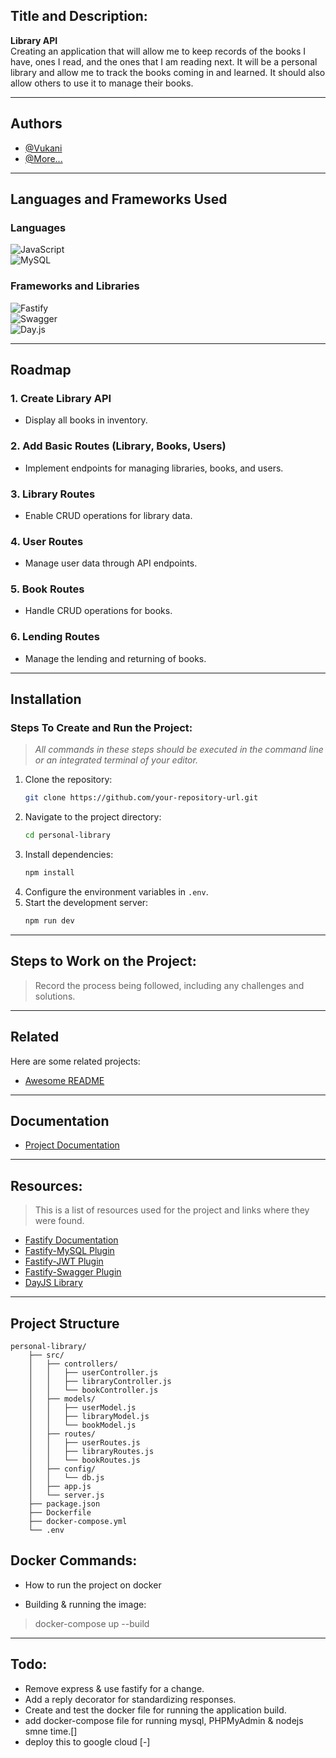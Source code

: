 
## Title and Description:

**Library API**  
Creating an application that will allow me to keep records of the books I have, ones I read, and the ones that I am reading next. It will be a personal library and allow me to track the books coming in and learned. It should also allow others to use it to manage their books.

---

## Authors

- [@Vukani](https://github.com/Vukani351)  
- [@More...](https://github.com/)

---

## Languages and Frameworks Used

### Languages  
![JavaScript](https://img.shields.io/badge/JavaScript-F7DF1E?style=for-the-badge&logo=javascript&logoColor=black)  
![MySQL](https://img.shields.io/badge/MySQL-4479A1?style=for-the-badge&logo=mysql&logoColor=white)

### Frameworks and Libraries  
![Fastify](https://img.shields.io/badge/Fastify-000000?style=for-the-badge&logo=fastify&logoColor=white)  
![Swagger](https://img.shields.io/badge/Swagger-85EA2D?style=for-the-badge&logo=swagger&logoColor=black)  
![Day.js](https://img.shields.io/badge/Day.js-FF5F00?style=for-the-badge&logo=javascript&logoColor=white)

---

## Roadmap

### 1. Create Library API  
- Display all books in inventory.

### 2. Add Basic Routes (Library, Books, Users)  
- Implement endpoints for managing libraries, books, and users.

### 3. Library Routes  
- Enable CRUD operations for library data.

### 4. User Routes  
- Manage user data through API endpoints.

### 5. Book Routes  
- Handle CRUD operations for books.

### 6. Lending Routes  
- Manage the lending and returning of books.

---

## Installation

### Steps To Create and Run the Project:
> *All commands in these steps should be executed in the command line or an integrated terminal of your editor.*

1. Clone the repository:  
   ```bash
   git clone https://github.com/your-repository-url.git
   ```
2. Navigate to the project directory:  
   ```bash
   cd personal-library
   ```
3. Install dependencies:  
   ```bash
   npm install
   ```
4. Configure the environment variables in `.env`.
5. Start the development server:  
   ```bash
   npm run dev
   ```

---

## Steps to Work on the Project:
> Record the process being followed, including any challenges and solutions.

---

## Related

Here are some related projects:  

- [Awesome README](https://github.com/matiassingers/awesome-readme)

---

## Documentation

- [Project Documentation](https://linktodocumentation)

---

## Resources:
> This is a list of resources used for the project and links where they were found.

- [Fastify Documentation](https://fastify.dev/docs/latest/Guides/Getting-Started/)  
- [Fastify-MySQL Plugin](https://github.com/fastify/fastify-mysql)  
- [Fastify-JWT Plugin](https://github.com/fastify/fastify-jwt)  
- [Fastify-Swagger Plugin](https://github.com/fastify/fastify-swagger)  
- [DayJS Library](https://github.com/iamkun/dayjs)

---

## Project Structure

```plaintext
personal-library/
    ├── src/
    │   ├── controllers/
    │   │   ├── userController.js
    │   │   ├── libraryController.js
    │   │   └── bookController.js
    │   ├── models/
    │   │   ├── userModel.js
    │   │   ├── libraryModel.js
    │   │   └── bookModel.js
    │   ├── routes/
    │   │   ├── userRoutes.js
    │   │   ├── libraryRoutes.js
    │   │   └── bookRoutes.js
    │   ├── config/
    │   │   └── db.js
    │   ├── app.js
    │   └── server.js
    ├── package.json
    ├── Dockerfile
    ├── docker-compose.yml
    └── .env
```
## Docker Commands:

- How to run the project on docker
>

- Building & running the image:
> docker-compose up --build



---

## Todo:

- Remove express & use fastify for a change.
- Add a reply decorator for standardizing responses.
- Create and test the docker file for running the application build.
- add docker-compose file for running mysql, PHPMyAdmin & nodejs smne time.[]
- deploy this to google cloud [-]
